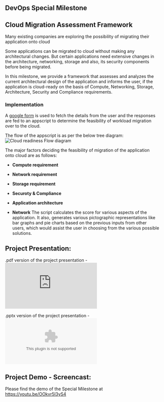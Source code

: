 ## DevOps Special Milestone

## Cloud Migration Assessment Framework

Many existing companies are exploring the possibility of migrating their application onto cloud

Some applications can be migrated to cloud without making any architectural changes. But certain applications need extensive changes in the architecture, networking, storage and also, its security components before being migrated.

In this milestone, we provide a framework that assesses and analyzes the current architectural design of the application and informs the user, if the application is cloud-ready on the basis of Compute, Networking, Storage, Architecture, Security and Compliance requirements.  

### Implementation

A [google form](https://docs.google.com/forms/d/e/1FAIpQLSfQZN2ky9q9jCyHIQFXNMgT7D4Kl0tL7dMqAI-tediOzcnUCQ/viewform) is used to fetch the details from the user and the responses are fed to an appscript to determine the feasibility of workload migration over to the cloud.

The flow of the appscript is as per the below tree diagram: ![Cloud readiness Flow diagram](https://github.ncsu.edu/rpathur/DevOpsProject/blob/Milestone4/MS4-SPECIAL/Cloud%20readiness%20diagram.jpg)

The major factors deciding the feasibility of migration of the application onto cloud are as follows:
* **Compute requirement**

* **Network requirement**

* **Storage requirement**

* **Securoty & Compliance**

* **Application architecture**

* **Network**
The script calculates the score for various aspects of the application. It also, generates various pictographic representations like bar graphs and pie charts based on the previous inputs from other users, which would assist the user in choosing from the various possible solutions.


## Project Presentation:

.pdf version of the project presentation - ![DevOps Pipeline.pdf](https://github.ncsu.edu/rpathur/DevOpsProject/blob/Milestone4/MS4-SPECIAL/DevOps%20Pipeline.pdf)

.pptx version of the project presentation - ![DevOps Pipeline.pptx](https://github.ncsu.edu/rpathur/DevOpsProject/blob/Milestone4/MS4-SPECIAL/DevOps%20Pipeline.pptx)

## Project Demo - Screencast:
 
 Please find the demo of the Special Milestone at https://youtu.be/OOkvr5I3yS4

